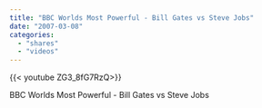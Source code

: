 ```yaml
---
title: "BBC Worlds Most Powerful - Bill Gates vs Steve Jobs"
date: "2007-03-08"
categories:
  - "shares"
  - "videos"
---
```


<div style="width: 70vw;">{{< youtube ZG3_8fG7RzQ>}}</div>

BBC Worlds Most Powerful - Bill Gates vs Steve Jobs
